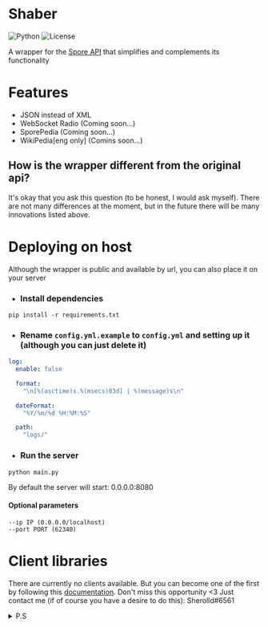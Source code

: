 # Shaber
![Python](https://img.shields.io/badge/Python-3.8%5E-blue.svg)
![License](https://img.shields.io/badge/license-MIT-green)

A wrapper for the [Spore API](http://www.spore.com/comm/samples) that simplifies and complements its functionality

# Features
- JSON instead of XML
- WebSocket Radio (Coming soon...)
- SporePedia (Coming soon...)
- WikiPedia[eng only] (Comins soon...)

## How is the wrapper different from the original api?
It's okay that you ask this question (to be honest, I would ask myself). There are not many differences at the moment, but in the future there will be many innovations listed above.

# Deploying on host
Although the wrapper is public and available by url, you can also place it on your server
- ### Install dependencies
```pip install -r requirements.txt```
- ### Rename `config.yml.example` to `config.yml` and setting up it (although you can just delete it)
```yml
log:
  enable: false

  format:
    "\n[%(asctime)s.%(msecs)03d] | %(message)s\n"

  dateFormat:
    "%Y/%m/%d %H:%M:%S"

  path:
    "logs/"
```
- ### Run the server
```python main.py```

By default the server will start: 0.0.0.0:8080

#### Optional parameters
```
--ip IP (0.0.0.0/localhost)
--port PORT (62340)
```

# Client libraries
There are currently no clients available. But you can become one of the first by following this [documentation](https://github.com/Sherolld/Shaber/blob/main/implementation.md). Don't miss this opportunity <3 Just contact me (if of course you have a desire to do this): Sherolld#6561

<details>
  <summary>P.S</summary>
    please don't look at the commits. i don't know how to use github or git, i just want to share code with people :D
</details>
